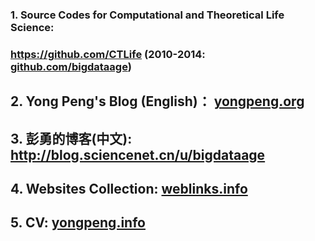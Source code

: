 ### 1. Source Codes for Computational and Theoretical Life Science:    
###  https://github.com/CTLife (2010-2014: [github.com/bigdataage](http://github.com/bigdataage))                                        
## 2. Yong Peng's Blog (English)： [yongpeng.org](http://yongpeng.org/)   
## 3. 彭勇的博客(中文): http://blog.sciencenet.cn/u/bigdataage      
## 4. Websites Collection: [weblinks.info](http://weblinks.info/)     
## 5. CV: [yongpeng.info](http://yongpeng.info/)
